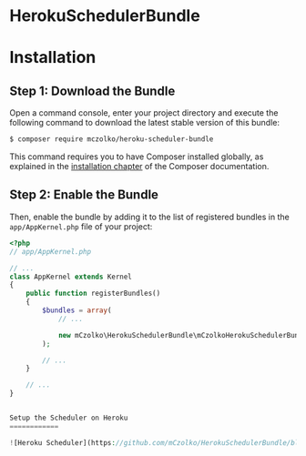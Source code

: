 # HerokuSchedulerBundle

Installation
============

Step 1: Download the Bundle
---------------------------

Open a command console, enter your project directory and execute the
following command to download the latest stable version of this bundle:

```bash
$ composer require mczolko/heroku-scheduler-bundle
```

This command requires you to have Composer installed globally, as explained
in the [installation chapter](https://getcomposer.org/doc/00-intro.md)
of the Composer documentation.

Step 2: Enable the Bundle
-------------------------

Then, enable the bundle by adding it to the list of registered bundles
in the `app/AppKernel.php` file of your project:

```php
<?php
// app/AppKernel.php

// ...
class AppKernel extends Kernel
{
    public function registerBundles()
    {
        $bundles = array(
            // ...

            new mCzolko\HerokuSchedulerBundle\mCzolkoHerokuSchedulerBundle(),
        );

        // ...
    }

    // ...
}


Setup the Scheduler on Heroku
============

![Heroku Scheduler](https://github.com/mCzolko/HerokuSchedulerBundle/blob/master/Resources/doc/scheduler-jobs.png)

